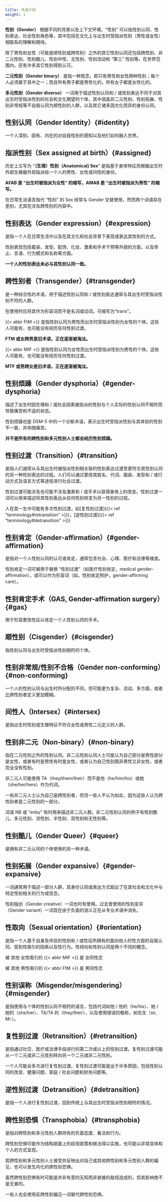 ```yaml
---
title: 术语介绍
weight: 1
---
```


**性别（Gender）** 根据不同的背景以及上下文环境，“性别” 可以指性别认同、性别表达、社会性别角色等，其中包括在文化上与出生时受指派性别（男性或女性）相联系的理解和期待。

除了男性和女性（可能是顺性别或跨性别）之外的其它性别认同还包括跨性别、非二元性别、性别酷儿、性别中性、无性别、性别流动和 “第三” 性别等。在世界范围内，还有许多其它性别得到认可。

**二元性别（Gender binary）** 是指一种观念，即只有男性和女性两种性别；每个人必须属于其中之一；而且所有男子都是男性化的，所有女子都是女性化的。

**多元性别（Gender diverse）** 一词用于描述性别认同和 / 或性别表达不同于对其出生时受指派性别的社会和文化期望的个体，其中涵盖非二元性别、性别拓展、性别非常规等不自我认同为顺性别的人群，以及其它诸多因文化而异的身份认同。

## 性别认同（Gender Identity）{#identity}

一个人深刻、固有、内在的对自我性别的感知以及他们如何融入世界。

## 指派性别（Sex assigned at birth）{#assigned}

历史上又写为 “**（生理）性别（Anatomical) Sex**” 是指基于身体特征而根据出生时外部生殖器外观指派给一个人的男性、女性或间性的身份。

**AFAB 是 “出生时被指派为女性” 的缩写，AMAB 是 “出生时被指派为男性” 的缩写。**

在日常生活语言指代 “性别” 的 Sex 经常与 Gender 交替使用，然而两个词语存在差别，尤其在涉及跨性别的内容中。

## 性别表达（Gender expression）{#expression}

是指一个人在日常生活中以及在其文化和社会背景下表现或表达其性别的方式。

性别表现包括着装、发型、配饰、化妆、激素和手术干预等外貌的方面，以及举止、言语、行为模式和名称等方面。

**一个人的性别表达未必与其性别认同一致。**

## 跨性别者（Transgender）{#transgender}

是一种综合性的术语，用于描述性别认同和 / 或性别表达通常与其出生时受指派性别不符的人群。

在使用时应将其作为形容词而不是名词或动词。可缩写为“trans”。

{{< abbr FtM >}} 是指性别认同为男性而出生时受指派性别为女性的个体。这些人可能有，也可能没有经历任何性别过渡。

**FTM 或女跨男是旧术语，正在逐渐被淘汰。**

{{< abbr MtF >}} 是指性别认同为女性而出生时受指派性别为男性的个体。这些人可能有，也可能没有经历任何性别过渡。

**MTF 或男跨女是旧术语，正在逐渐被淘汰。**

## 性别烦躁（Gender dysphoria）{#gender-dysphoria}

描述了出生时因生理和 / 或社会因素被指派的性别与个人实际的性别认同不相符而导致痛苦和不适的状态。

性别烦躁也是 DSM-5 中的一个诊断术语，表示出生时受指派性别与其体验的性别不一致，并伴随痛苦。

**并不是所有的跨性别和多元性别人士都会经历性别烦躁。**

## 性别过渡（Transition）{#transition}

是指人们通常从与其出生时被指派性别相关联的性别表达过渡至更符合其性别认同的另一种性别表达的过程。人们可以通过更改其姓名、代词、服装、发型和 / 或行动方式及语言方式等途径进行社会过渡。

性别过渡可能涉及也可能不涉及激素和 / 或手术以获得身体上的改变。性别过渡一词可以用来描述将其性别表达从任何性别转变为另一性别的过程。

人在其一生中可能有多次性别过渡，如[复性别过渡]({{< ref "terminology#retransition" >}})，[逆性别过渡]({{< ref "terminology#detransition" >}})

## 性别肯定（Gender-affirmation）{#gender-affirmation}

是指对一个人性别认同的认可或肯定，通常包含社会、心理、医疗和法律等维度。

性别肯定一词可被用于替换 “性别过渡”（如医疗性别肯定，medical gender-affirmation），或可以作为形容词（如，性别肯定照护，gender-affirming care）。

## 性别肯定手术（GAS, Gender-affirmation surgery）{#gas}

用于形容更改性征以肯定一个人性别认同的手术。

## 顺性别（Cisgender）{#cisgender}

指性别认同与出生时受指派性别相符的个体。

## 性别非常规/性别不合格（Gender non-conforming）{#non-conforming}

一个人的性别认同与出生时所分配的不同，但可能更为复杂、流动、多方面，或者比跨性别者定义更加模糊。

## 间性人（Intersex）{#intersex}

是指出生时性别或生殖特征不符合女性或男性二元定义的人群。

## 性别非二元（Non-binary）{#non-binary}

指在二元性别之外的性别认同。非二元性别认同人士可能认为自己部分是男性部分是女性，或者有时是男性有时是女性，或者认为自己性别既非男性又非女性，或者完全没有性别。

非二元人可能使用 TA（they/them/their）而不是他（he/him/his）或她（she/her/hers）作为代词。

一些非二元人士认为自己是跨性别者，但另一些人不认为如此，因为这些人认为跨性别者是二元性别的一部分。

词语 NB 或 “enby” 有时用来描述非二元人群。非二元性别认同的例子有性别酷儿、多元性别、流性别、半性别、双性别和无性别等。

## 性别酷儿（Gender Queer）{#queer}

是拥有非二元认同的个体使用的另一种术语。

## 性别拓展（Gender expansive）{#gender-expansive}

一词通常用于描述一部分人群，其身份认同或表达方式超出了在其社会和文化中与特定性别相关的行为或信念。

性别独创（Gender creative）一词也时有使用。过去曾使用的性别变异（Gender variant）一词现在由于负面的涵义正在从专业术语中消失。

## 性取向（Sexual orientation）{#orientation}

是指一个人基于自身及伴侣的性别和 / 或性征所拥有的面向他人的性方面的自我认同、受到性吸引的因素以及性行为。性倾向和性别认同是两个不同的概念。

被 其他 女性吸引的 {{< abbr MtF >}} 是 女同性恋

被 其他 男性吸引的 {{< abbr FtM >}} 是 男同性恋

## 性别误称（Misgender/misgendering）{#misgender}

是指使用与个体的性别认同不相符的语言，包括代词如他 / 他的（he/his）、她 / 她的（she/her）、TA/TA 的（they/their），以及使用错误的敬称，如先生（sir, Mr.）。

## 复性别过渡（Retransition）{#retransition}

是指通过社交、医疗或法律手段进行的第二次或以上的性别过渡。复性别过渡可能从一个二元或非二元性别转向另一个二元或非二元性别。

一个人可能会多次进行复性别过渡。复性别过渡可能是出于许多原因，包括性别认同的改变、健康问题、家庭 / 社会问题和财务问题等。

## 逆性别过渡（Detransition）{#detransition}

是指一个人进行复性别过渡，回到传统上与其出生时受指派性别相符的情况。

## 跨性别恐惧（Transphobia）{#transphobia}

是指对跨性别和多元性别人群持有的负面态度、看法和行为。

跨性别恐惧可能作为结构层面上的歧视政策和做法得以实施，也可能以非常具体和个人的方式呈现。

若跨性别和多元性别人士接受并反映出对自己或其他跨性别和多元性别人群的偏见，也可以发生内化的跨性别恐惧。

虽然跨性别恐惧有时可能是并非有意的无知而非直接的敌视造成的，但其影响绝不是无害的。

一些人也会使用反跨性别偏见一词替代跨性别恐惧。
